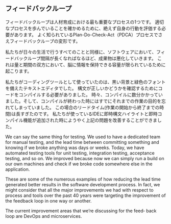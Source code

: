 ## フィードバックループ

フィードバックループは人材育成における最も重要なプロセスの1つです。
適切なプロセスを歩んでいることを確かめるために、絶えず自身の行動を評価する必要があります。
よく知られているPlan-Do-Check-Act（PDCA）プロセスでさえフィードバックループの変形です。

私たちが日々の生活で行うすべてのことと同様に、ソフトウェアにおいて、フィードバックループ間隔が長くなればなるほど、成果物は悪化していきます。
これは量と期間の双方において、脳に情報を保持できる容量が限られているために起こります。

私たちがコーディングツールとして使っていたのは、黒い背景と緑色のフォントを備えたテキストエディタでした。
構文が正しいかどうかを確認するためにコードをコンパイルする必要がありました。
時々、コンパイルに数分かかっていました。そして、コンパイルが終わった時にはすでにそれまでの作業の目的を忘れてしまっていました。
この場合のリードタイム(作業の開始から終了までの時間)は長すぎたのです。
私たちが使っているIDEに即時構文ハイライトと即時コンパイル機能が追加された時にようやく上記の問題を改善することができました。

We can say the same thing for testing.
We used to have a dedicated team for manual testing, and the lead time between committing something and knowing if we broke anything was days or weeks.
Today, we have automated testing tools for unit testing, integration testing, acceptance testing, and so on.
We improved because now we can simply run a build on our own machines and check if we broke code somewhere else in the application.

These are some of the numerous examples of how reducing the lead time generated better results in the software development process.
In fact, we might consider that all the major improvements we had with respect to process and tools over the past 40 years were targeting the improvement of the feedback loop in one way or another.

The current improvement areas that we’re discussing for the feed‐ back loop are DevOps and microservices.
